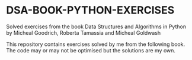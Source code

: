 # DSA-BOOK-PYTHON-EXERCISES
Solved exercises from the book Data Structures and Algorithms in Python by Micheal Goodrich, Roberta Tamassia and Micheal Goldwash

This repository contains exercises solved by me from the following book. The code may or may not be optimised but the solutions are my own.
